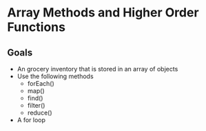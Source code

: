 # Array Methods and Higher Order Functions
## Goals
* An grocery inventory that is stored in an array of objects 
* Use the following methods 
  - forEach()
  - map()
  - find()
  - filter()
  - reduce()
* A for loop